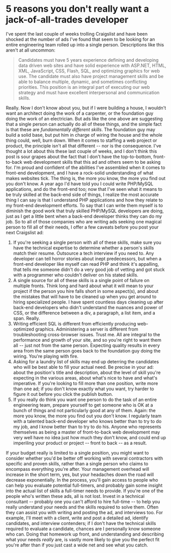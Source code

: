 # 5 reasons you don't really want a jack-of-all-trades developer

<p>I've spent the last couple of weeks trolling Craigslist and have been shocked at the number of ads I've found that seem to be looking for an entire engineering team rolled up into a single person. Descriptions like this aren't at all uncommon:</p>
<blockquote class="posterous_medium_quote">Candidates must have 5 years experience defining and developing data driven web sites and have solid experience with ASP.NET, HTML, XML, JavaScript, CSS, Flash, SQL, and optimizing graphics for web use. The candidate must also have project management skills and be able to balance multiple, dynamic, and sometimes conflicting priorities. This position is an integral part of executing our web strategy and must have excellent interpersonal and communication skills.</blockquote>
<p>Really.  Now I don't know about you, but if I were building a house, I wouldn't want an architect doing the work of a carpenter, or the foundation guy doing the work of an electrician. But ads like the one above are suggesting that a single person can actually do all of these things, and the simple fact is that these are <em>fundamentally different skills</em>. The foundation guy may build a solid base, but put him in charge of wiring the house and the whole thing could, well, burn down. When it comes to staffing a web project or product, the principle isn't all that different -- nor is the consequence.  I've thought a lot about this these last couple of weeks, and I don't think this post is sour grapes about the fact that I don't have the top-to-bottom, front-to-back web development skills that this ad and others seem to be asking for. I'm proud and confident of the abilities I've assembled when it comes to front-end development, and I have a rock-solid understanding of what makes websites tick.  The thing is, the more you know, the more you find out you don't know. A year ago I'd have told you I could write PHP/MySQL applications, and do the front-end too; now that I've seen what it means to be truly skilled at the back-end side of things, I realize the most accurate thing I can say is that I understand PHP applications and how they relate to my front-end development efforts. To say that I can write them myself is to diminish the good work that truly skilled PHP/MySQL developers are doing, just as I get a little bent when a back-end developer thinks they can do my job.  So to all of those companies who are writing ads seeking one magical person to fill all of their needs, I offer a few caveats before you post your next Craigslist ad:</p>
<ol>
<li>If you're seeking a single person with all of these skills, make sure you have the technical expertise to determine whether a person's skills match their resume. Outsource a tech interview if you need to. Any developer can tell horror stories about inept predecessors, but when a front-end developer like myself can read PHP and think it's appalling, that tells me someone didn't do a very good job of vetting and got stuck with a programmer who couldn't deliver on his stated skills.</li>
<li>A single source for all of these skills is a single point of failure on multiple fronts. Think long and hard about what it will mean to your project if the person you hire falls short in some aspect(s), and about the mistakes that will have to be cleaned up when you get around to hiring specialized people. I have spent countless days cleaning up after back-end developers who didn't understand the nuances and power of CSS, or the difference between a div, a paragraph, a list item, and a span. Really.</li>
<li>Writing efficient SQL is different from efficiently producing web-optimized graphics. Administering a server is different from troubleshooting cross-browser issues. Trust me. All are integral to the performance and growth of your site, and so you're right to want them all -- just not from the same person. Expecting quality results in every area from the same person goes back to the foundation guy doing the wiring. You're playing with fire.</li>
<li>Asking for a laundry list of skills may end up deterring the candidates who will be best able to fill your actual need. Be precise in your ad: about the position's title and description, about the level of skill you're expecting in the various areas, about what's nice to have and what's imperative. If you're looking to fill more than one position, write more than one ad; if you don't know exactly what you want, try harder to figure it out before you click the publish button.</li>
<li>If you really do think you want one person to do the task of an entire engineering team, prepare yourself to get someone who is OK at a bunch of things and not particularly good at any of them. Again: the more you know, the more you find out you don't know. I regularly team with a talented back-end developer who knows better than to try to do my job, and I know better than to try to do his. Anyone who represents themselves as being a master of front-to-back web development may very well have no idea just how much they don't know, and could end up imperiling your product or project -- front to back -- as a result.</li>
</ol>
<p>If your budget really is limited to a single position, you might want to consider whether you'd be better off working with several contractors with specific and proven skills, rather than a single person who claims to encompass everything you're after. Your management overhead will increase in the short term, yes, but your headaches down the road will decrease exponentially. In the process, you'll gain access to people who can help you evaluate potential full-timers, and probably gain some insight into the actual list of skills a full-timer needs to provide.  If you're one of the people who's written these ads, all is not lost. Invest in a technical consultant -- probably one you can't afford to hire full-time -- to help you really understand your needs and the skills required to solve them. Often they can assist you with writing and posting the ad, and interviews too. For example, I'll meet with a client, write and post a detailed ad, identify candidates, and interview contenders; if I don't have the technical skills required to evaluate a candidate, chances are I personally know someone who can. Doing that homework up front, and understanding and describing what your needs <em>really</em> are, is vastly more likely to give you the perfect fit you're after than if you just cast a wide net and see what you catch.</p>